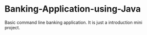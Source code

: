 # Banking-Application-using-Java
Basic command line banking application. It is just a introduction mini project.
